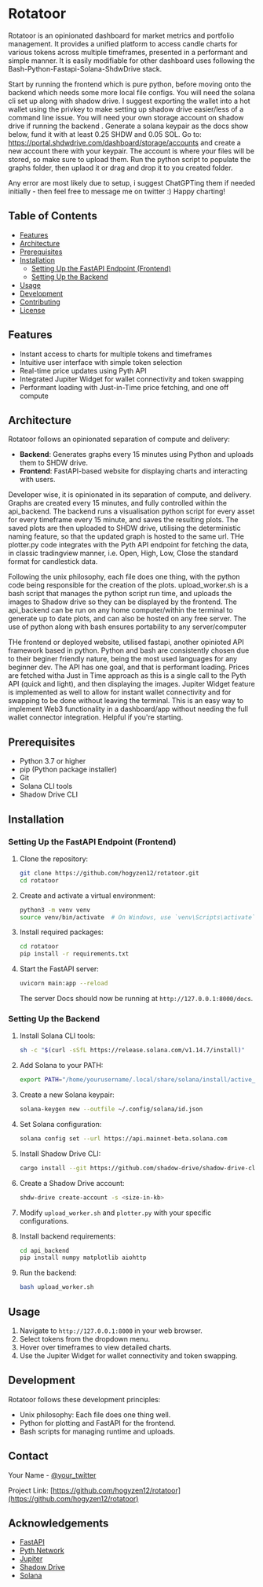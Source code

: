 # Rotatoor

Rotatoor is an opinionated dashboard for market metrics and portfolio management. It provides a unified platform to access candle charts for various tokens across multiple timeframes, presented in a performant and simple manner. It is easily modifiable for other dashboard uses following the Bash-Python-Fastapi-Solana-ShdwDrive stack.

Start by running the frontend which is pure python, before moving onto the backend which needs some more local file configs. 
You will need the solana cli set up along with shadow drive. 
I suggest exporting the wallet into a hot wallet using the privkey to make setting up shadow drive easier/less of a command line issue.
You will need your own storage account on shadow drive if running the backend . 
Generate a solana keypair as the docs show below, fund it with at least 0.25 SHDW and 0.05 SOL. 
Go to: https://portal.shdwdrive.com/dashboard/storage/accounts
and create a new account there with your keypair. The account is where your files will be stored, so make sure to upload them. 
Run the python script to populate the graphs folder, then uplaod it or drag and drop it to you created folder.

Any error are most likely due to setup, i suggest ChatGPTing them if needed initially - then feel free to message me on twitter :)
Happy charting!

## Table of Contents

- [Features](#features)
- [Architecture](#architecture)
- [Prerequisites](#prerequisites)
- [Installation](#installation)
  - [Setting Up the FastAPI Endpoint (Frontend)](#setting-up-the-fastapi-endpoint-frontend)
  - [Setting Up the Backend](#setting-up-the-backend)
- [Usage](#usage)
- [Development](#development)
- [Contributing](#contributing)
- [License](#license)

## Features

- Instant access to charts for multiple tokens and timeframes
- Intuitive user interface with simple token selection
- Real-time price updates using Pyth API
- Integrated Jupiter Widget for wallet connectivity and token swapping
- Performant loading with Just-in-Time price fetching, and one off compute

## Architecture

Rotatoor follows an opinionated separation of compute and delivery:

- **Backend**: Generates graphs every 15 minutes using Python and uploads them to SHDW drive.
- **Frontend**: FastAPI-based website for displaying charts and interacting with users.

Developer wise, it is opinionated in its separation of compute, and delivery. 
Graphs are created every 15 minutes, and fully controlled within the api_backend.
The backend runs a visualisation python script for every asset for every timeframe every 15 minute, and saves the resulting plots.
The saved plots are then uploaded to SHDW drive, utilising the deterministic naming feature, so that the updated graph is hosted to the same url.
THe plotter.py code integrates with the Pyth API endpoint for fetching the data, in classic tradingview manner, i.e.
Open, High, Low, Close
the standard format for candlestick data.

Following the unix philosophy, each file does one thing, with the python code being responsible for the creation of the plots.
upload_worker.sh is a bash script that manages the python script run time, and uploads the images to Shadow drive so they can be displayed by the frontend.
The api_backend can be run on any home computer/within the terminal to generate up to date plots, and can also be hosted on any free server.
The use of python along with bash ensures portability to any server/computer

THe frontend or deployed website, utilised fastapi, another opinioted API framework based in python. 
Python and bash are consistently chosen due to their beginer friendly nature, being the most used languages for any beginner dev.
The API has one goal, and that is performant loading. 
Prices are fetched witha Just in Time approach as this is a single call to the Pyth API (quick and light), and then displaying the images.
Jupiter Widget feature is implemented as well to allow for instant wallet connectivity and for swapping to be done without leaving the terminal.
This is an easy way to implement Web3 functionality in a dashboard/app without needing the full wallet connector integration.
Helpful if you're starting. 

## Prerequisites

- Python 3.7 or higher
- pip (Python package installer)
- Git
- Solana CLI tools
- Shadow Drive CLI

## Installation

### Setting Up the FastAPI Endpoint (Frontend)

1. Clone the repository:
   ```bash
   git clone https://github.com/hogyzen12/rotatoor.git
   cd rotatoor
   ```

2. Create and activate a virtual environment:
   ```bash
   python3 -m venv venv
   source venv/bin/activate  # On Windows, use `venv\Scripts\activate`
   ```

3. Install required packages:
   ```bash
   cd rotatoor
   pip install -r requirements.txt
   ```

4. Start the FastAPI server:
   ```bash
   uvicorn main:app --reload
   ```

   The server Docs should now be running at `http://127.0.0.1:8000/docs`.

### Setting Up the Backend

1. Install Solana CLI tools:
   ```bash
   sh -c "$(curl -sSfL https://release.solana.com/v1.14.7/install)"
   ```

2. Add Solana to your PATH:
   ```bash
   export PATH="/home/yourusername/.local/share/solana/install/active_release/bin:$PATH"
   ```

3. Create a new Solana keypair:
   ```bash
   solana-keygen new --outfile ~/.config/solana/id.json
   ```

4. Set Solana configuration:
   ```bash
   solana config set --url https://api.mainnet-beta.solana.com
   ```

5. Install Shadow Drive CLI:
   ```bash
   cargo install --git https://github.com/shadow-drive/shadow-drive-cli
   ```

6. Create a Shadow Drive account:
   ```bash
   shdw-drive create-account -s <size-in-kb>
   ```

7. Modify `upload_worker.sh` and `plotter.py` with your specific configurations.

8. Install backend requirements:
   ```bash
   cd api_backend
   pip install numpy matplotlib aiohttp
   ```

9. Run the backend:
   ```bash
   bash upload_worker.sh
   ```

## Usage

1. Navigate to `http://127.0.0.1:8000` in your web browser.
2. Select tokens from the dropdown menu.
3. Hover over timeframes to view detailed charts.
4. Use the Jupiter Widget for wallet connectivity and token swapping.

## Development

Rotatoor follows these development principles:

- Unix philosophy: Each file does one thing well.
- Python for plotting and FastAPI for the frontend.
- Bash scripts for managing runtime and uploads.

## Contact

Your Name - [@your_twitter](https://x.com/bill_papas_12)

Project Link: [https://github.com/hogyzen12/rotatoor](https://github.com/hogyzen12/rotatoor)

## Acknowledgements

- [FastAPI](https://fastapi.tiangolo.com/)
- [Pyth Network](https://pyth.network/)
- [Jupiter](https://jup.ag/)
- [Shadow Drive](https://shadow.cloud/)
- [Solana](https://solana.com/)


